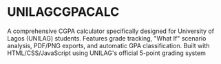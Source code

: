 # UNILAGCGPACALC
A comprehensive CGPA calculator specifically designed for University of Lagos (UNILAG) students. Features grade tracking, "What If" scenario analysis, PDF/PNG exports, and automatic GPA classification. Built with HTML/CSS/JavaScript using UNILAG's official 5-point grading system
